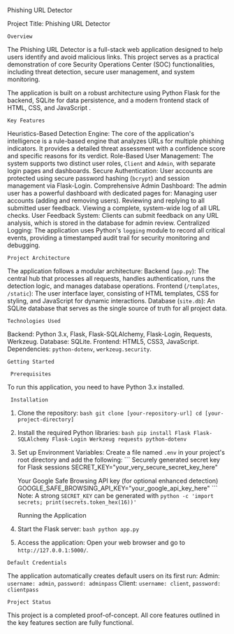   Phishing URL Detector

   Project Title: Phishing URL Detector

    Overview

The  Phishing URL Detector  is a full-stack web application designed to help users identify and avoid malicious links. This project serves as a practical demonstration of core  Security Operations Center (SOC)  functionalities, including threat detection, secure user management, and system monitoring.

The application is built on a robust architecture using  Python Flask  for the backend,  SQLite  for data persistence, and a modern frontend stack of  HTML, CSS, and JavaScript .

    Key Features

   Heuristics-Based Detection Engine:  The core of the application's intelligence is a rule-based engine that analyzes URLs for multiple phishing indicators. It provides a detailed threat assessment with a confidence score and specific reasons for its verdict.
   Role-Based User Management:  The system supports two distinct user roles, `Client` and `Admin`, with separate login pages and dashboards.
   Secure Authentication:  User accounts are protected using secure password hashing (`bcrypt`) and session management via Flask-Login.
   Comprehensive Admin Dashboard:  The admin user has a powerful dashboard with dedicated pages for:
      Managing user accounts (adding and removing users).
      Reviewing and replying to all submitted user feedback.
      Viewing a complete, system-wide log of all URL checks.
   User Feedback System:  Clients can submit feedback on any URL analysis, which is stored in the database for admin review.
   Centralized Logging:  The application uses Python's `logging` module to record all critical events, providing a timestamped audit trail for security monitoring and debugging.

    Project Architecture



The application follows a modular architecture:
   Backend (`app.py`):  The central hub that processes all requests, handles authentication, runs the detection logic, and manages database operations.
   Frontend (`/templates`, `/static`):  The user interface layer, consisting of HTML templates, CSS for styling, and JavaScript for dynamic interactions.
   Database (`site.db`):  An SQLite database that serves as the single source of truth for all project data.

    Technologies Used

   Backend:  Python 3.x, Flask, Flask-SQLAlchemy, Flask-Login, Requests, Werkzeug.
   Database:  SQLite.
   Frontend:  HTML5, CSS3, JavaScript.
   Dependencies:  `python-dotenv`, `werkzeug.security`.

    Getting Started

     Prerequisites

To run this application, you need to have  Python 3.x  installed.

     Installation

1.   Clone the repository: 
    ```bash
    git clone [your-repository-url]
    cd [your-project-directory]
    ```

2.   Install the required Python libraries: 
    ```bash
    pip install Flask Flask-SQLAlchemy Flask-Login Werkzeug requests python-dotenv
    ```

3.   Set up Environment Variables: 
    Create a file named `.env` in your project's root directory and add the following:
    ```
      Securely generated secret key for Flask sessions
    SECRET_KEY="your_very_secure_secret_key_here"

      Your Google Safe Browsing API key (for optional enhanced detection)
    GOOGLE_SAFE_BROWSING_API_KEY="your_google_api_key_here"
    ```
     Note: A strong `SECRET_KEY` can be generated with `python -c 'import secrets; print(secrets.token_hex(16))'` 

     Running the Application

1.   Start the Flask server: 
    ```bash
    python app.py
    ```

2.   Access the application: 
    Open your web browser and go to `http://127.0.0.1:5000/`.

    Default Credentials

The application automatically creates default users on its first run:
   Admin:  `username: admin`, `password: adminpass`
   Client:  `username: client`, `password: clientpass`

    Project Status

This project is a completed proof-of-concept. All core features outlined in the key features section are fully functional.

